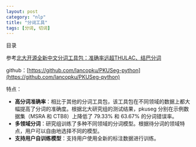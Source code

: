 ```yaml
---
layout: post
category: "nlp"
title: "分词工具"
tags: [分词, 切词]
---
```


目录

<!-- TOC -->


<!-- /TOC -->

参考[北大开源全新中文分词工具包：准确率远超THULAC、结巴分词](https://mp.weixin.qq.com/s?__biz=MzA3MzI4MjgzMw==&mid=2650755353&idx=3&sn=12aacb01478eb362584581383117200f&chksm=871a9567b06d1c71dba040d3614dbae2b07ad693865c18556240d7bf958a3e026a298cf26853&mpshare=1&scene=1&srcid=0113bqxHuiWfIiVCVso4KrY1&pass_ticket=GbqnkzYDgSDQxJoviNYzckA8ZJ6bULsWpoyug4CHgCsT0B80C5nEC38bRj4CywCT#rd)

github：[https://github.com/lancopku/PKUSeg-python](https://github.com/lancopku/PKUSeg-python)

特点：

+ **高分词准确率**：相比于其他的分词工具包，该工具包在不同领域的数据上都大幅提高了分词的准确度。根据北大研究组的测试结果，pkuseg 分别在示例数据集（MSRA 和 CTB8）上降低了 79.33% 和 63.67% 的分词错误率。
+ **多领域分词**：研究组训练了多种不同领域的分词模型。根据待分词的领域特点，用户可以自由地选择不同的模型。
+ **支持用户自训练模型**：支持用户使用全新的标注数据进行训练。

